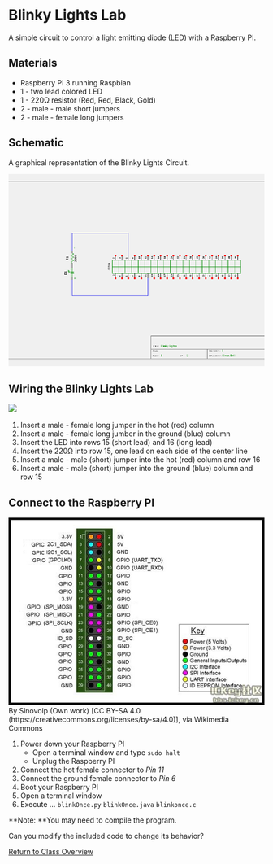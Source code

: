# Blinky Lights Lab

A simple circuit to control a light emitting diode (LED) with a Raspberry PI.

## Materials
* Raspberry PI 3 running Raspbian
* 1 - two lead colored LED
* 1 - 220Ω resistor (Red, Red, Black, Gold)
* 2 - male - male short jumpers
* 2 - male - female long jumpers

## Schematic
A graphical representation of the Blinky Lights Circuit.

<img src="BL-Schematic.png" width="600">

## Wiring the Blinky Lights Lab

<img src="BL-Wiring.JPG" width="600" >

1. Insert a male - female long jumper in the hot (red) column
2. Insert a male - female long jumber in the ground (blue) column
3. Insert the LED into rows 15 (short lead) and 16 (long lead)
4. Insert the 220Ω into row 15, one lead on each side of the center line
5. Insert a male - male (short) jumper into the hot (red) column and row 16
6. Insert a male - male (short) jumper into the ground (blue) column and row 15

## Connect to the Raspberry PI

<img src="../GPIO/Gpio_define.jpg" width=600>
By Sinovoip (Own work) [CC BY-SA 4.0 (https://creativecommons.org/licenses/by-sa/4.0)], via Wikimedia Commons


1. Power down your Raspberry PI
	* Open a terminal window and type ```sudo halt```
	* Unplug the Raspberry PI
2. Connect the hot female connector to *Pin 11*
3. Connect the ground female connector to *Pin 6*
4. Boot your Raspberry PI
5. Open a terminal window
6. Execute ...
```blinkOnce.py```
```blinkOnce.java```
```blinkonce.c```

**Note: **You may need to compile the program.
	
Can you modify the included code to change its behavior?

[Return to Class Overview](../README.md)